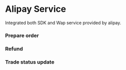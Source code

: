 # Alipay Service

Integrated both SDK and Wap service provided by alipay.

### Prepare order

### Refund

### Trade status update
